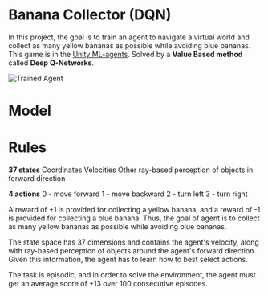 # Banana Collector (DQN)

In this project, the goal is to train an agent to navigate a virtual world and collect as many yellow bananas as possible while avoiding blue bananas. This game is in the [Unity ML-agents](https://github.com/Unity-Technologies/ml-agents). Solved by a **Value Based method** called **Deep Q-Networks**.

[image1]: https://user-images.githubusercontent.com/10624937/42135619-d90f2f28-7d12-11e8-8823-82b970a54d7e.gif "Trained Agent"
![Trained Agent][image1]

# Model

<!-- The model has 8 input neurons (size of state), 4 output neurons (size of actions), and two hidden fully-connected layers each with 64 neurons. -->

# Rules

__37 states__
Coordinates
Velocities
Other ray-based perception of objects in forward direction

__4 actions__
0 - move forward
1 - move backward
2 - turn left
3 - turn right

A reward of +1 is provided for collecting a yellow banana, and a reward of -1 is provided for collecting a blue banana. Thus, the goal of agent is to collect as many yellow bananas as possible while avoiding blue bananas.

The state space has 37 dimensions and contains the agent's velocity, along with ray-based perception of objects around the agent's forward direction. Given this information, the agent has to learn how to best select actions. 

The task is episodic, and in order to solve the environment, the agent must get an average score of +13 over 100 consecutive episodes. 